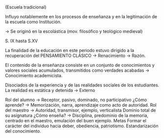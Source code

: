 (Escuela tradicional)

Influyo notablemente en los procesos de enseñanza y en la legitimación de la escuela como Institución.

→ Se originó en la escolástica (mov. filosófico y teológico medieval)

S. IX hasta S.XV

La finalidad de la educación en este periodo estuvo dirigido a la recuperación del PENSAMIENTO CLÁSICO → Renacimiento → Razón.

El contenido de la enseñanza consiste en un conjunto de conocimientos y valores sociales acumulados, transmitidos como verdades acabadas → Conocimiento academicista.

Disociados de la experiencia y de las realidades sociales de los estudiantes. La realidad es estática y detenida → Externo

Rol del alumno → Receptor, pasivo, dominado, no participativo
	¿Cómo aprende? → Memorización, narra, aprendizaje como acto de autoridad.
Rol del maestro → Autoridad, transmisor, ejemplo, verticalista
	Dominio total de su asignatura
	¿Cómo enseña? → Disciplina, predominio de la memoria, centrado en el maestro, emulación del buen ejemplo.
Metas
	Formar el carácter del individuo hacia deber, obediencia, patriotismo.
	Estandarización del conocimiento.
